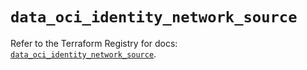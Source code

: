 # `data_oci_identity_network_source`

Refer to the Terraform Registry for docs: [`data_oci_identity_network_source`](https://registry.terraform.io/providers/oracle/oci/7.19.0/docs/data-sources/identity_network_source).
